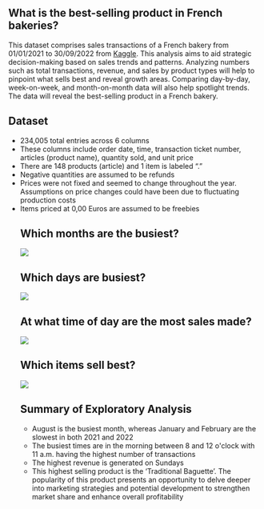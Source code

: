 <H2>What is the best-selling product in French bakeries?</H2>

This dataset comprises sales transactions of a French bakery from 01/01/2021 to 30/09/2022 from <a href="https://www.kaggle.com/datasets/matthieugimbert/french-bakery-daily-sales">Kaggle</a>. This analysis aims to aid strategic decision-making based on sales trends and patterns. Analyzing numbers such as total transactions, revenue, and sales by product types will help to pinpoint what sells best and reveal growth areas. Comparing day-by-day, week-on-week, and month-on-month data will also help spotlight trends. The data will reveal the best-selling product in a French bakery.

<H2>Dataset</H2>
<ul>
<li> 234,005 total entries across 6 columns</li>
<li>These columns include order date, time, transaction ticket number, articles (product name), quantity sold, and unit price</li>
<li>There are 148 products (article) and 1 item is labeled “.”</li>
<li>Negative quantities are assumed to be refunds</li>
<li>Prices were not fixed and seemed to change throughout the year. Assumptions on price changes could have been due to fluctuating production costs</li>
<li>Items priced at 0,00 Euros are assumed to be freebies</li>

<H2>Which months are the busiest?</H2>
<img src="https://github.com/Shimanga/Excel/assets/7394101/a1d89536-2933-49e0-ad21-63da719ae8c9"></img>

<H2>Which days are busiest?</H2>
<img src="https://github.com/Shimanga/Excel/assets/7394101/6390f454-190d-4f1e-a91f-03cbc48847a7"></img>

<H2>At what time of day are the most sales made?</H2>
<img src="https://github.com/Shimanga/Excel/assets/7394101/c38058b6-c21b-4102-8520-591c728e8733"></img>

<H2>Which items sell best? </H2>
<img src="https://github.com/Shimanga/Excel/assets/7394101/b866e174-7ebc-42ee-8a44-40d692d7e300"></img>

<H2>Summary of Exploratory Analysis</H2>

<ul>
<li>August is the busiest month, whereas January and February are the slowest in both 2021 and 2022</li>
<li>The busiest times are in the morning between 8 and 12 o'clock with 11 a.m. having the highest number of transactions</li>
<li>The highest revenue is generated on Sundays</li>
<li>This highest selling product is the ‘Traditional Baguette’. The popularity of this product presents an opportunity to delve deeper into marketing strategies and potential development to strengthen market share and enhance overall profitability</li>
</ul>


